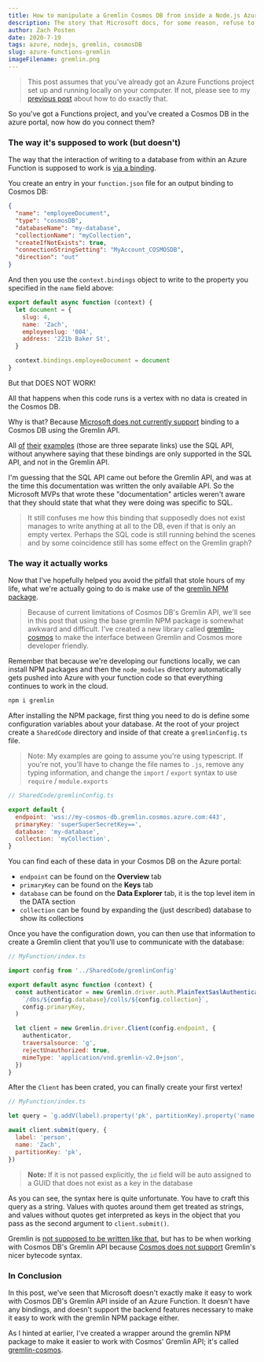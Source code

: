 ```yaml
---
title: How to manipulate a Gremlin Cosmos DB from inside a Node.js Azure Function
description: The story that Microsoft docs, for some reason, refuse to tell you
author: Zach Posten
date: 2020-7-19
tags: azure, nodejs, gremlin, cosmosDB
slug: azure-functions-gremlin
imageFilename: gremlin.png
---
```


> This post assumes that you've already got an Azure Functions project set up and running locally on your computer. If not, please see to my [previous post](https://www.posten.io/blog/code/azure-functions-getting-started) about how to do exactly that.

So you've got a Functions project, and you've created a Cosmos DB in the azure portal, now how do you connect them?

### The way it's supposed to work (but doesn't)

The way that the interaction of writing to a database from within an Azure Function is supposed to work is [via a binding](https://docs.microsoft.com/en-us/azure/azure-functions/functions-bindings-cosmosdb-v2-output?tabs=javascript).

You create an entry in your `function.json` file for an output binding to Cosmos DB:

```json
{
  "name": "employeeDocument",
  "type": "cosmosDB",
  "databaseName": "my-database",
  "collectionName": "myCollection",
  "createIfNotExists": true,
  "connectionStringSetting": "MyAccount_COSMOSDB",
  "direction": "out"
}
```

And then you use the `context.bindings` object to write to the property you specified in the `name` field above:

```js
export default async function (context) {
  let document = {
    slug: 4,
    name: 'Zach',
    employeeslug: '004',
    address: '221b Baker St',
  }

  context.bindings.employeeDocument = document
}
```

But that DOES NOT WORK!

All that happens when this code runs is a vertex with no data is created in the Cosmos DB.

Why is that? Because [Microsoft does not currently support](https://github.com/Azure/azure-functions-python-worker/issues/413) binding to a Cosmos DB using the Gremlin API.

All [of](https://docs.microsoft.com/en-us/azure/azure-functions/functions-integrate-store-unstructured-data-cosmosdb?tabs=javascript) [their](https://docs.microsoft.com/en-us/azure/azure-functions/functions-bindings-cosmosdb-v2-input?tabs=javascript) [examples](https://docs.microsoft.com/en-us/azure/azure-functions/functions-bindings-cosmosdb-v2-output?tabs=javascript) (those are three separate links) use the SQL API, without anywhere saying that these bindings are only supported in the SQL API, and not in the Gremlin API.

I'm guessing that the SQL API came out before the Gremlin API, and was at the time this documentation was written the only available API. So the Microsoft MVPs that wrote these "documentation" articles weren't aware that they should state that what they were doing was specific to SQL.

> It still confuses me how this binding that supposedly does not exist manages to write anything at all to the DB, even if that is only an empty vertex. Perhaps the SQL code is still running behind the scenes and by some coincidence still has some effect on the Gremlin graph?

### The way it actually works

Now that I've hopefully helped you avoid the pitfall that stole hours of my life, what we're actually going to do is make use of the [gremlin NPM package](https://www.npmjs.com/package/gremlin).

> Because of current limitations of Cosmos DB's Gremlin API, we'll see in this post that using the base gremlin NPM package is somewhat awkward and difficult. I've created a new library called [gremlin-cosmos](https://github.com/zposten/gremlin-cosmos) to make the interface between Gremlin and Cosmos more developer friendly.

Remember that because we're developing our functions locally, we can install NPM packages and then the `node_modules` directory automatically gets pushed into Azure with your function code so that everything continues to work in the cloud.

```bash
npm i gremlin
```

After installing the NPM package, first thing you need to do is define some configuration variables about your database. At the root of your project create a `SharedCode` directory and inside of that create a `gremlinConfig.ts` file.

> Note: My examples are going to assume you're using typescript. If you're not, you'll have to change the file names to `.js`, remove any typing information, and change the `import` / `export` syntax to use `require` / `module.exports`

```js
// SharedCode/gremlinConfig.ts

export default {
  endpoint: 'wss://my-cosmos-db.gremlin.cosmos.azure.com:443',
  primaryKey: 'superSuperSecretKey==',
  database: 'my-database',
  collection: 'myCollection',
}
```

You can find each of these data in your Cosmos DB on the Azure portal:

- `endpoint` can be found on the **Overview** tab
- `primaryKey` can be found on the **Keys** tab
- `database` can be found on the **Data Explorer** tab, it is the top level item in the DATA section
- `collection` can be found by expanding the (just described) database to show its collections

Once you have the configuration down, you can then use that information to create a Gremlin client that you'll use to communicate with the database:

```js
// MyFunction/index.ts

import config from '../SharedCode/gremlinConfig'

export default async function (context) {
  const authenticator = new Gremlin.driver.auth.PlainTextSaslAuthenticator(
    `/dbs/${config.database}/colls/${config.collection}`,
    config.primaryKey,
  )

  let client = new Gremlin.driver.Client(config.endpoint, {
    authenticator,
    traversalsource: 'g',
    rejectUnauthorized: true,
    mimeType: 'application/vnd.gremlin-v2.0+json',
  })
}
```

After the `Client` has been crated, you can finally create your first vertex!

```js
// MyFunction/index.ts

let query = `g.addV(label).property('pk', partitionKey).property('name', name)`

await client.submit(query, {
  label: 'person',
  name: 'Zach',
  partitionKey: 'pk',
})
```

> **Note:** If it is not passed explicitly, the `id` field will be auto assigned to a GUID that does not exist as a key in the database

As you can see, the syntax here is quite unfortunate. You have to craft this query as a string. Values with quotes around them get treated as strings, and values without quotes get interpreted as keys in the object that you pass as the second argument to `client.submit()`.

Gremlin is [not supposed to be written like that](http://tinkerpop.apache.org/docs/current/reference/#_submitting_scripts_4), but has to be when working with Cosmos DB's Gremlin API because [Cosmos does not support](https://docs.microsoft.com/en-us/azure/cosmos-db/gremlin-compatibility#unsupported-feature) Gremlin's nicer bytecode syntax.

### In Conclusion

In this post, we've seen that Microsoft doesn't exactly make it easy to work with Cosmos DB's Gremlin API inside of an Azure Function. It doesn't have any bindings, and doesn't support the backend features necessary to make it easy to work with the gremlin NPM package either.

As I hinted at earlier, I've created a wrapper around the gremlin NPM package to make it easier to work with Cosmos' Gremlin API; it's called [gremlin-cosmos](https://github.com/zposten/gremlin-cosmos).
